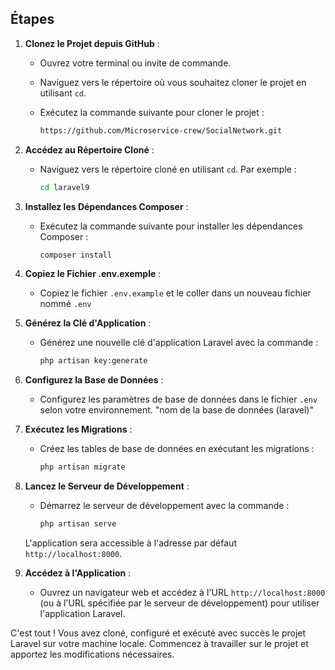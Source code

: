 

## Étapes

1. **Clonez le Projet depuis GitHub** :
   - Ouvrez votre terminal ou invite de commande.
   - Naviguez vers le répertoire où vous souhaitez cloner le projet en utilisant `cd`.
   - Exécutez la commande suivante pour cloner le projet :

     ```bash
     https://github.com/Microservice-crew/SocialNetwork.git
     ```

2. **Accédez au Répertoire Cloné** :
   - Naviguez vers le répertoire cloné en utilisant `cd`. Par exemple :

     ```bash
     cd laravel9
     ```

3. **Installez les Dépendances Composer** :
   - Exécutez la commande suivante pour installer les dépendances Composer :

     ```bash
     composer install
     ```

4. **Copiez le Fichier .env.exemple** :
   - Copiez le fichier `.env.example` et le coller dans un nouveau fichier nommé `.env`

5. **Générez la Clé d'Application** :
   - Générez une nouvelle clé d'application Laravel avec la commande :

     ```bash
     php artisan key:generate
     ```

6. **Configurez la Base de Données** :
   - Configurez les paramètres de base de données dans le fichier `.env` selon votre environnement. "nom de la base de données (laravel)"

7. **Exécutez les Migrations** :
   - Créez les tables de base de données en exécutant les migrations :

     ```bash
     php artisan migrate
     ```

8. **Lancez le Serveur de Développement** :
   - Démarrez le serveur de développement avec la commande :

     ```bash
     php artisan serve
     ```

   L'application sera accessible à l'adresse par défaut `http://localhost:8000`.

9. **Accédez à l'Application** :
   - Ouvrez un navigateur web et accédez à l'URL `http://localhost:8000` (ou à l'URL spécifiée par le serveur de développement) pour utiliser l'application Laravel.

C'est tout ! Vous avez cloné, configuré et exécuté avec succès le projet Laravel sur votre machine locale. Commencez à travailler sur le projet et apportez les modifications nécessaires.
